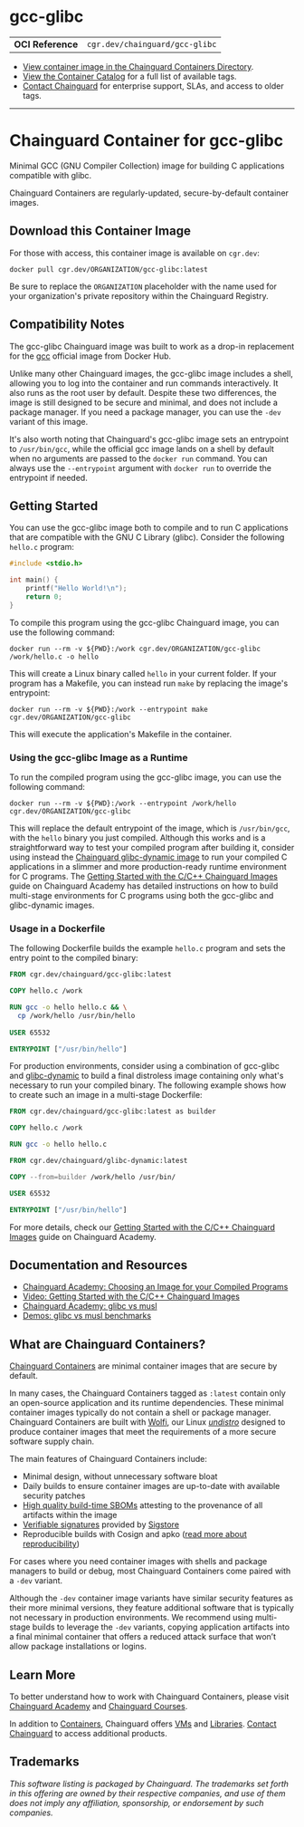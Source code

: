 <!--monopod:start-->
# gcc-glibc
| | |
| - | - |
| **OCI Reference** | `cgr.dev/chainguard/gcc-glibc` |


* [View container image in the Chainguard Containers Directory](https://images.chainguard.dev/directory/image/gcc-glibc/overview).
* [View the Container Catalog](https://console.chainguard.dev/images/catalog) for a full list of available tags.
* [Contact Chainguard](https://www.chainguard.dev/contact?utm_source=readmes) for enterprise support, SLAs, and access to older tags.

---
<!--monopod:end-->

<!--overview:start-->
# Chainguard Container for gcc-glibc

Minimal GCC (GNU Compiler Collection) image for building C applications compatible with glibc.

Chainguard Containers are regularly-updated, secure-by-default container images.
<!--overview:end-->

<!--getting:start-->
## Download this Container Image
For those with access, this container image is available on `cgr.dev`:

```
docker pull cgr.dev/ORGANIZATION/gcc-glibc:latest
```

Be sure to replace the `ORGANIZATION` placeholder with the name used for your organization's private repository within the Chainguard Registry.
<!--getting:end-->

<!--body:start-->
## Compatibility Notes
The gcc-glibc Chainguard image was built to work as a drop-in replacement for the [gcc](https://hub.docker.com/_/gcc) official image from Docker Hub. 

Unlike many other Chainguard images, the gcc-glibc image includes a shell, allowing you to log into the container and run commands interactively. It also runs as the root user by default. Despite these two differences, the image is still designed to be secure and minimal, and does not include a package manager. If you need a package manager, you can use the `-dev` variant of this image.

It's also worth noting that Chainguard's gcc-glibc image sets an entrypoint to `/usr/bin/gcc`, while the official gcc image lands on a shell by default when no arguments are passed to the `docker run` command. You can always use the `--entrypoint` argument with `docker run` to override the entrypoint if needed.

## Getting Started
You can use the gcc-glibc image both to compile and to run C applications that are compatible with the GNU C Library (glibc). Consider the following `hello.c` program:

```c
#include <stdio.h>

int main() {
    printf("Hello World!\n");
    return 0;
}
```

To compile this program using the gcc-glibc Chainguard image, you can use the following command:

```shell
docker run --rm -v ${PWD}:/work cgr.dev/ORGANIZATION/gcc-glibc /work/hello.c -o hello
```

This will create a Linux binary called `hello` in your current folder. If your program has a Makefile, you can instead run `make` by replacing the image's entrypoint:

```shell
docker run --rm -v ${PWD}:/work --entrypoint make cgr.dev/ORGANIZATION/gcc-glibc
```
This will execute the application's Makefile in the container.

### Using the gcc-glibc Image as a Runtime
To run the compiled program using the gcc-glibc image, you can use the following command:

```shell
docker run --rm -v ${PWD}:/work --entrypoint /work/hello cgr.dev/ORGANIZATION/gcc-glibc
```

This will replace the default entrypoint of the image, which is `/usr/bin/gcc`, with the `hello` binary you just compiled. Although this works and is a straightforward way to test your compiled program after  building it, consider using instead the [Chainguard glibc-dynamic image](https://images.chainguard.dev/directory/image/glibc-dynamic/overview) to run your compiled C applications in a slimmer and more production-ready runtime environment for C programs. The [Getting Started with the C/C++ Chainguard Images](https://edu.chainguard.dev/chainguard/chainguard-images/getting-started/c/) guide on Chainguard Academy has detailed instructions on how to build multi-stage environments for C programs using both the gcc-glibc and glibc-dynamic images.

### Usage in a Dockerfile

The following Dockerfile builds the example `hello.c` program and sets the entry point to the compiled binary:

```Dockerfile
FROM cgr.dev/chainguard/gcc-glibc:latest

COPY hello.c /work

RUN gcc -o hello hello.c && \
  cp /work/hello /usr/bin/hello 
    
USER 65532

ENTRYPOINT ["/usr/bin/hello"]
```

For production environments, consider using a combination of gcc-glibc and [glibc-dynamic](https://images.chainguard.dev/directory/image/glibc-dynamic/overview) to build a final distroless image containing only what's necessary to run your compiled binary. The following example shows how to create such an image in a multi-stage Dockerfile:

```Dockerfile
FROM cgr.dev/chainguard/gcc-glibc:latest as builder

COPY hello.c /work

RUN gcc -o hello hello.c 

FROM cgr.dev/chainguard/glibc-dynamic:latest

COPY --from=builder /work/hello /usr/bin/

USER 65532

ENTRYPOINT ["/usr/bin/hello"]
```

For more details, check our [Getting Started with the C/C++ Chainguard Images](https://edu.chainguard.dev/chainguard/chainguard-images/getting-started/c/) guide on Chainguard Academy.

## Documentation and Resources

- [Chainguard Academy: Choosing an Image for your Compiled Programs](https://edu.chainguard.dev/chainguard/chainguard-images/working-with-images/images-compiled-programs/compiled-programs/)
- [Video: Getting Started with the C/C++ Chainguard Images](https://youtu.be/g7fCIRJ8_pE?feature=shared)
- [Chainguard Academy: glibc vs musl](https://edu.chainguard.dev/chainguard/chainguard-images/working-with-images/images-compiled-programs/glibc-vs-musl/)
- [Demos: glibc vs musl benchmarks](https://github.com/chainguard-dev/edu-images-demos/tree/main/glibc-vs-musl)

<!--body:end-->

## What are Chainguard Containers?

[Chainguard Containers](https://www.chainguard.dev/containers?utm_source=readmes) are minimal container images that are secure by default. 

In many cases, the Chainguard Containers tagged as `:latest` contain only an open-source application and its runtime dependencies. These minimal container images typically do not contain a shell or package manager. Chainguard Containers are built with [Wolfi](https://edu.chainguard.dev/open-source/wolfi/overview?utm_source=readmes), our Linux _[undistro](https://edu.chainguard.dev/open-source/wolfi/overview/#why-undistro)_ designed to produce container images that meet the requirements of a more secure software supply chain.

The main features of Chainguard Containers include:

* Minimal design, without unnecessary software bloat
* Daily builds to ensure container images are up-to-date with available security patches
* [High quality build-time SBOMs](https://edu.chainguard.dev/chainguard/chainguard-images/working-with-images/retrieve-image-sboms/?utm_source=readmes) attesting to the provenance of all artifacts within the image
* [Verifiable signatures](https://edu.chainguard.dev/chainguard/chainguard-images/working-with-images/retrieve-image-sboms/) provided by [Sigstore](https://edu.chainguard.dev/open-source/sigstore/cosign/an-introduction-to-cosign/?utm_source=readmes)
* Reproducible builds with Cosign and apko ([read more about reproducibility](https://www.chainguard.dev/unchained/reproducing-chainguards-reproducible-image-builds?utm_source=readmes))

For cases where you need container images with shells and package managers to build or debug, most Chainguard Containers come paired with a `-dev` variant.

Although the `-dev` container image variants have similar security features as their more minimal versions, they feature additional software that is typically not necessary in production environments. We recommend using multi-stage builds to leverage the `-dev` variants, copying application artifacts into a final minimal container that offers a reduced attack surface that won’t allow package installations or logins.

## Learn More

To better understand how to work with Chainguard Containers, please visit [Chainguard Academy](https://edu.chainguard.dev/?utm_source=readmes) and [Chainguard Courses](https://courses.chainguard.dev/?utm_source=readmes).

In addition to [Containers](https://www.chainguard.dev/containers?utm_source=readmes), Chainguard offers [VMs](https://www.chainguard.dev/vms?utm_source=readmes) and [Libraries](https://www.chainguard.dev/libraries?utm_source=readmes). [Contact Chainguard](https://www.chainguard.dev/contact?utm_source=readmes) to access additional products. 

## Trademarks

_This software listing is packaged by Chainguard. The trademarks set forth in this offering are owned by their respective companies, and use of them does not imply any affiliation, sponsorship, or endorsement by such companies._
